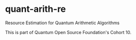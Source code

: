# quant-arith-re
Resource Estimation for Quantum Arithmetic Algorithms

This is part of Quantum Open Source Foundation's Cohort 10.